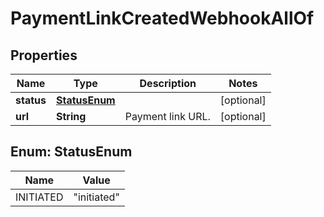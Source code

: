 

# PaymentLinkCreatedWebhookAllOf


## Properties

| Name | Type | Description | Notes |
|------------ | ------------- | ------------- | -------------|
|**status** | [**StatusEnum**](#StatusEnum) |  |  [optional] |
|**url** | **String** | Payment link URL. |  [optional] |



## Enum: StatusEnum

| Name | Value |
|---- | -----|
| INITIATED | &quot;initiated&quot; |



